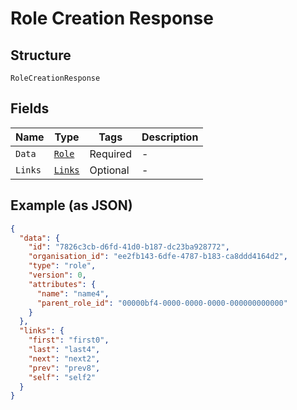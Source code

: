 
# Role Creation Response

## Structure

`RoleCreationResponse`

## Fields

| Name | Type | Tags | Description |
|  --- | --- | --- | --- |
| `Data` | [`Role`](../../doc/models/role.md) | Required | - |
| `Links` | [`Links`](../../doc/models/links.md) | Optional | - |

## Example (as JSON)

```json
{
  "data": {
    "id": "7826c3cb-d6fd-41d0-b187-dc23ba928772",
    "organisation_id": "ee2fb143-6dfe-4787-b183-ca8ddd4164d2",
    "type": "role",
    "version": 0,
    "attributes": {
      "name": "name4",
      "parent_role_id": "00000bf4-0000-0000-0000-000000000000"
    }
  },
  "links": {
    "first": "first0",
    "last": "last4",
    "next": "next2",
    "prev": "prev8",
    "self": "self2"
  }
}
```

